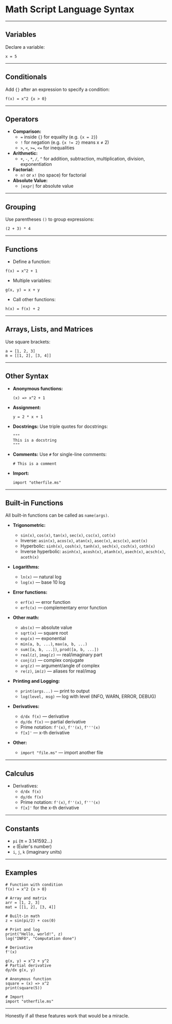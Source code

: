 
# Math Script Language Syntax

---

## Variables

Declare a variable:

```ms
x = 5
```

---

## Conditionals

Add `{}` after an expression to specify a condition:

```ms
f(x) = x^2 {x > 0}
```

---

## Operators

- **Comparison:**
  - `=` inside `{}` for equality (e.g. `{x = 2}`)
  - `!` for negation (e.g. `{x != 2}` means x ≠ 2)
  - `>`, `<`, `>=`, `<=` for inequalities
- **Arithmetic:**
  - `+`, `-`, `*`, `/`, `^` for addition, subtraction, multiplication, division, exponentiation
- **Factorial:**
  - `n!` or `x!` (no space) for factorial
- **Absolute Value:**
  - `|expr|` for absolute value

---

## Grouping

Use parentheses `()` to group expressions:

```ms
(2 + 3) * 4
```

---

## Functions

- Define a function:

 ```ms
 f(x) = x^2 + 1
 ```

- Multiple variables:

 ```ms
 g(x, y) = x + y
 ```

- Call other functions:

 ```ms
 h(x) = f(x) + 2
 ```

---

## Arrays, Lists, and Matrices

Use square brackets:

```ms
a = [1, 2, 3]
m = [[1, 2], [3, 4]]
```

---

## Other Syntax

- **Anonymous functions:**

  ```ms
  (x) => x^2 + 1
  ```

- **Assignment:**

  ```ms
  y = 2 * x + 1
  ```

- **Docstrings:**
  Use triple quotes for docstrings:

  ```ms
  """
  This is a docstring
  """
  ```

- **Comments:**
  Use `#` for single-line comments:

  ```ms
  # This is a comment
  ```

- **Import:**

  ```ms
  import "otherfile.ms"
  ```

---

## Built-in Functions

All built-in functions can be called as `name(args)`.

- **Trigonometric:**
  - `sin(x)`, `cos(x)`, `tan(x)`, `sec(x)`, `csc(x)`, `cot(x)`
  - Inverse: `asin(x)`, `acos(x)`, `atan(x)`, `asec(x)`, `acsc(x)`, `acot(x)`
  - Hyperbolic: `sinh(x)`, `cosh(x)`, `tanh(x)`, `sech(x)`, `csch(x)`, `coth(x)`
  - Inverse hyperbolic: `asinh(x)`, `acosh(x)`, `atanh(x)`, `asech(x)`, `acsch(x)`, `acoth(x)`

- **Logarithms:**
  - `ln(x)` — natural log
  - `log(x)` — base 10 log

- **Error functions:**
  - `erf(x)` — error function
  - `erfc(x)` — complementary error function

- **Other math:**
  - `abs(x)` — absolute value
  - `sqrt(x)` — square root
  - `exp(x)` — exponential
  - `min(a, b, ...)`, `max(a, b, ...)`
  - `sum([a, b, ...])`, `prod([a, b, ...])`
  - `real(z)`, `imag(z)` — real/imaginary part
  - `conj(z)` — complex conjugate
  - `arg(z)` — argument/angle of complex
  - `re(z)`, `im(z)` — aliases for real/imag

- **Printing and Logging:**
  - `print(args...)` — print to output
  - `log(level, msg)` — log with level (INFO, WARN, ERROR, DEBUG)

- **Derivatives:**
  - `d/dx f(x)` — derivative
  - `dy/dx f(x)` — partial derivative
  - Prime notation: `f'(x)`, `f''(x)`, `f'''(x)`
  - `f[x]'` — x-th derivative

- **Other:**
  - `import "file.ms"` — import another file

---

## Calculus

- Derivatives:
  - `d/dx f(x)`
  - `dy/dx f(x)`
  - Prime notation: `f'(x)`, `f''(x)`, `f'''(x)`
  - `f[x]'` for the x-th derivative

---

## Constants

- `pi` (π = 3.141592...)
- `e` (Euler's number)
- `i`, `j`, `k` (imaginary units)

---

## Examples

```ms
# Function with condition
f(x) = x^2 {x > 0}

# Array and matrix
arr = [1, 2, 3]
mat = [[1, 2], [3, 4]]

# Built-in math
z = sin(pi/2) + cos(0)

# Print and log
print("Hello, world!", z)
log("INFO", "Computation done")

# Derivative
f'(x)

g(x, y) = x^2 + y^2
# Partial derivative
dy/dx g(x, y)

# Anonymous function
square = (x) => x^2
print(square(5))

# Import
import "otherfile.ms"
```

---

Honestly if all these features work that would be a miracle.

